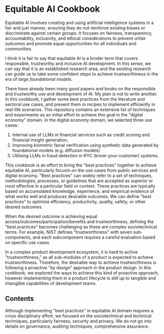 # Equitable AI Cookbook

Equitable AI involves creating and using artificial intelligence systems in a fair and just manner, ensuring they do not reinforce existing biases or discriminate against certain groups. It focuses on fairness, transparency, accountability, inclusivity, and ethical considerations to prevent unfair outcomes and promote equal opportunities for all individuals and communities.

I think it is fair to say that equitable AI is a broder term that covers responsible, trustworthy and inclusive AI development. In this sense, we can say that it is an established research area, and the existing research can guide us to take some confident steps to achieve trustworthiness in the era of *large foundational models*. 

There have already been many good papers and books on the responsible and trustworthy use and development of AI. My plan is not to write another. In this cookbook, I gather some best practices from the literature and sectoral use cases, and present them in recipes to implement efficiently in real-life scenarios. This repository contains an extensive list of techniques and experiments as an initial effort to achieve this goal in the "digital economy" domain. In the digital economy domain, we selected three use cases:

1.  Internal use of LLMs in financial services such as credit scoring and financial insight generation,
2.  Improving biometric facial verification using synthetic data generated by foundational models (e.g. diffusion models)
3.  Utilising LLMs in fraud detection in KYC (know-your-customer) systems.

This cookbook is an effort to bring the "best practices" together to achieve equitable AI, particularly focusin on the use cases from public services and digital economy. "Best practices" can widely refer to a set of techniques, methodologies, processes, or guidelines that are accepted as superior or most effective in a particular field or context. These practices are typically based on accumulated knowledge, experience, and empirical evidence of what works well and produces desirable outcomes. We can define "best practices" to optimize efficiency, productivity, quality, safety, or other desired outcomes.

When the desired outcome is achieving equal access/outcomes/participation/benefits and trustworthiness, defining the "best practices" becomes challenging as these are complex sociotechnical terms. For example, NIST defines "trustworthiness" with seven sub-components, and each subcomponent requires a careful evaluation based on specific use cases. 

In a complex product development ecosystem, it is hard to achive "trustworthiness," as all sub-modules of a product is expected to achieve trustworthiness. Therefore, the desirable way to achieve trustworthiness is following a proactive "by design" approach in the product design. In this cookbook, we explored the ways to achieve this kind of proactive approach, however implementing them in a product lifecycle is still up to tangible and intangible capabilities of development teams.

## Contents

Although implementing "best practices" in equitable AI domain requires a cross disciplinary effort, we focused on the sociotechnical and technical techniques, particularly fairness, security and privacy. We do not go into details on governance, auditing techniques, comprehensive assurance.

```{tableofcontents}
```